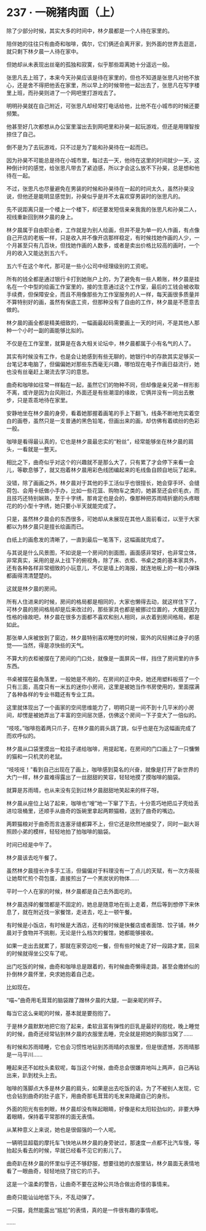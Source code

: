 # 237 · 一碗猪肉面（上）

除了少部分时候，其实大多的时间中，林夕晨都是一个人待在家里的。

陪伴她的往往只有曲奇和咖啡，偶尔，它们俩还会离开家，到外面的世界去逛逛，就只剩下林夕晨一人待在家中。

但她却从未表现出丝毫的孤独和寂寞，似乎那些距离她十分遥远一般。

张思凡去上班了，本来今天孙昊应该是待在家里的，但也不知道是张思凡对他不放心，还是舍不得把他丢在家里，所以早上的时候带他一起出去了，张思凡在写字楼里上班，而孙昊则进了一个网吧里打游戏去了。

明明孙昊就在自己附近，可张思凡却经常打电话给他，比他不在小城市的时候还要频繁。

他甚至好几次都想从办公室里溜出去到网吧里和孙昊一起玩游戏，但还是用理智按捺住了自己。

倒不是为了去玩游戏，只不过是为了能和孙昊待在一起而已。

因为孙昊不可能总是待在小城市里，每过去一天，他待在这里的时间就少一天，这种倒计时的感觉，给张思凡带去了紧迫感，所以才会这么放不下孙昊，总是想和他待在一起。

不过，张思凡也尽量避免在男装的时候和孙昊待在一起的时间太久，虽然孙昊没说，但他还是能明显感觉到，孙昊似乎是并不太喜欢穿男装时的张思凡的。

先不说距离只是一个楼上一个楼下，却还要发短信亲亲我我的张思凡和孙昊二人，视线重新回到林夕晨的身上。

林夕晨属于自由职业者，工作就是为别人绘画，但并不是为单一的人作画，有点像自己开店的老板一样，只是收入并不像开店那样稳定，有时候找她作画的人少，一个月甚至只有几百块，但找她作画的人数多，或者是卖出价格比较高的画时，一个月的收入又能达到五六千。

五六千在这个年代，那可是一些小公司中经理级别的工资呢。

所有的钱全都是通过银行卡打到她账户上的，为了避免有一些人赖账，林夕晨是挂名在一个中型的绘画工作室里的，接的生意通过这个工作室，最后的工钱会被收取手续费，但保障安全，而且不用像那些为工作室服务的人一样，每天画很多质量并不算特别好的画，虽然有保底工资，但那种没有了自由的工作，林夕晨是不愿意去做的。

林夕晨的画全都是精美细致的，一幅画最起码需要画上一天的时间，不是其他人那种一个小时一副的画能够比拟的。

不仅是在工作室里，就算是在各大相关论坛中，林夕晨都属于小有名气的人了。

其实有时候没有工作，也是会让她感到有些无聊的，她银行中的存款其实足够买一台笔记本电脑了，但偏偏她对那些东西毫无兴趣，哪怕现在电子作画日益流行，她也没有丝毫赶上潮流去学习的意思。

曲奇和咖啡如往常一样黏在一起，虽然它们的物种不同，但却像是亲兄弟一样形影不离，或许是因为台风刚过，外面还是有些潮湿的缘故，它俩并没有一同出去散步，只是乖乖地待在家里。

安静地坐在林夕晨的身旁，看着她那握着画笔的手上下翻飞，线条不断地充实着空白的画卷，虽然只是一支普通的黑色铅笔，但画出来的画，却仿佛有着缤纷的色彩一般。

咖啡是看得最认真的，它也是林夕晨最忠实的“粉丝”，经常能够坐在林夕晨的肩头，一看就是一整天。

相比之下，曲奇似乎对这个的兴趣就不是那么大了，只有累了才会停下来看一会儿，等歇息够了，就又抱着林夕晨用彩色线团编起来的毛线鱼自顾自地玩了起来。

没错，除了画画之外，林夕晨对于其他的手工活似乎也很擅长，她会穿手环、会缝荷包、会用卡纸做小手办，比如一些花篮、购物车之类的，她甚至还会织毛衣，而且技巧还特别娴熟，至于十字绣，那肯定也是会的，像那种把苏雨晴折磨的头疼眼花的的小型十字绣，她只要小半天就能完成了。

只是，虽然林夕晨会的东西很多，可她却从未展现在其他人面前看过，以至于大家都以为林夕晨只是擅长绘画而已。

白纸上的画愈发的清晰了，一直到最后一笔落下，这幅画就完成了。

与其说是什么风景图，不如说是一个房间的剖面图，画面感非常好，也非常立体，非常真实，采用的是从上往下的俯视角，除了床、衣柜、书桌之类的基本家具外，还有各种各样非常细致的小玩意儿，不仅是墙上的海报，就连地板上的一粒小弹珠都画得清清楚楚的。

这就是林夕晨的房间。

所有人住进来的时候，房间的格局都是相同的，大家也懒得去动，就这样住下了，可林夕晨的房间格局却是后来改过的，那些家具也都是被挪过位置的，大概是因为性格的缘故吧，林夕晨在很多方面都不喜欢和别人相同，从衣着到房间格局，都是如此。

那张单人床被放到了窗边，林夕晨特别喜欢睡觉的时候，窗外的风轻拂过身子的感觉——当然，得是凉快些的天气。

不算大的衣柜被摆在了房间的门口处，就像是一面屏风一样，挡住了房间里的许多东西。

书桌被摆在最角落里，一般她是不用的，在房间的正中央，她还用塑料板搭了一个只有三面，高度只有一米五的迷你小房间，这里是被她当作书房使用的，里面摆满了各种各样的专业书籍还有专业工具。

这里就体现出了一个画家的空间思维能力了，明明只是一间不到十几平米的小房间，却愣是被她弄出了丰富的空间层次感，仿佛这个房间一下子变大了一倍似的。

“吱吱。”咖啡抱着两只爪子，在林夕晨的肩头跳了跳，似乎也是在为这幅画完成了而欢呼似的。

林夕晨从口袋里摸出一粒挂子递给咖啡，用提起笔，在房间的门口画上了一只慵懒的猫和一只机灵的老鼠。

“吱吱吱！”看到自己出现在了画上，咖啡感到莫名的兴奋，就像是打开了新世界的大门一样，林夕晨难得露出了一丝甜甜的笑容，轻轻地摸了摸咖啡的脑袋。

就算是苏雨晴，也从来没有见到过林夕晨甜甜地笑起来的样子呀。

林夕晨从座位上站了起来，咖啡也“嗖”地一下窜了下去，十分乖巧地把瓜子壳给丢进垃圾桶里，还顺手从曲奇的饭碗里拿起两颗猫粮，送到了曲奇的嘴边。

两颗猫粮对于曲奇而言连塞牙缝都算不上，但它还是欣然地接受了，同时一副大哥照顾小弟的模样，轻轻地拍了拍咖啡的脑袋。

时间已经是中午了。

林夕晨该去吃午餐了。

虽然林夕晨擅长许多手工活，但偏偏对于料理没有一丁点儿的天赋，有一次方莜莜让她帮忙煎个荷包蛋，直接煎出了一个黑炭状的物体……

平时一个人在家的时候，林夕晨都是自己去外面吃的。

林夕晨选择的餐馆都是不固定的，她总是随意地在街上走着，然后等到想停下来休息了，就在附近找一家餐馆，走进去，吃上一顿午餐。

有时候是小饭店，有时候是大酒店，还有的时候是快餐店或者面馆、饺子铺，林夕晨对于食物并不挑剔，无论是什么档次的餐馆，她都能够接收。

如果一走出去就累了，那就在家旁边吃一餐，但有些时候走了好一段路才累，回来的时候就得坐公交车了呢。

出门吃饭的时候，曲奇和咖啡总是跟着的，有时候曲奇懒得走路，甚至会撒娇似的扑倒林夕晨怀里，央求她抱着自己走。

比如现在。

“喵~”曲奇用毛茸茸的脑袋蹭了蹭林夕晨的大腿，一副亲昵的样子。

每当它这么亲昵的时候，基本就是要抱抱了。

于是林夕晨默默地把它抱了起来，柔软且富有弹性的巨乳是最好的抱枕，晚上睡觉的时候，曲奇还经常钻到林夕晨的衣服里去睡，完全就是把她的胸部当窝了……

有时候和苏雨晴睡，它也会习惯性地钻到苏雨晴的衣服里，但是很遗憾，苏雨晴那是一马平川……

睡起来还不如枕头柔软呢，每当这个时候，曲奇总会很嫌弃地叫上两声，自己再钻出来，趴到枕头上去。

咖啡的落脚点大多是林夕晨的肩头，如果是出去吃饭的话，为了不被别人发现，它也会钻到曲奇的肚子底下，用曲奇那毛茸茸的毛发来隐藏自己的身形。

外面的阳光有些刺眼，林夕晨却没有眯起眼睛，好像是和太阳较劲似的，非要大睁着眼睛，保持着平常那样的面无表情。

从某种意义上来说，她也是很倔强的一个人呢。

一辆明显超载的摩托车飞快地从林夕晨的身旁驶过，那速度一点都不比汽车慢，等抬起头看去的时候，早就已经看不见它的影儿了。

曲奇趴在林夕晨的怀里似乎还不够舒服，想要往她的衣服里钻，林夕晨面无表情地看了一眼曲奇，轻轻地挠了挠它的爪子。

这是一个温柔的警告，让曲奇不要在这种公共场合做出奇怪的事情来。

曲奇只能讪讪地低下头，不乱动弹了。

一只猫，竟然能露出“尴尬”的表情，真的是一件很有趣的事情呢。

……
